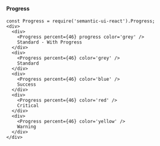 #### Progress
    const Progress = require('semantic-ui-react').Progress;
    <div>
      <div>
        <Progress percent={46} progress color='grey' />
        Standard - With Progress
      </div>
      <div>
        <Progress percent={46} color='grey' />
        Standard
      </div>
      <div>
        <Progress percent={46} color='blue' />
        Success
      </div>
      <div>
        <Progress percent={46} color='red' />
        Critical
      </div>
      <div>
        <Progress percent={46} color='yellow' />
        Warning
      </div>
    </div>
